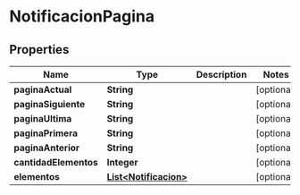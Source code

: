 

# NotificacionPagina


## Properties

| Name | Type | Description | Notes |
|------------ | ------------- | ------------- | -------------|
|**paginaActual** | **String** |  |  [optional] |
|**paginaSiguiente** | **String** |  |  [optional] |
|**paginaUltima** | **String** |  |  [optional] |
|**paginaPrimera** | **String** |  |  [optional] |
|**paginaAnterior** | **String** |  |  [optional] |
|**cantidadElementos** | **Integer** |  |  [optional] |
|**elementos** | [**List&lt;Notificacion&gt;**](Notificacion.md) |  |  [optional] |



